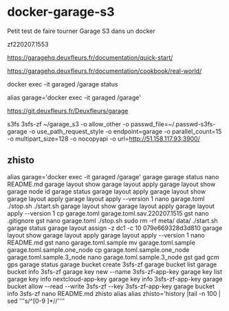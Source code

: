 # docker-garage-s3
Petit test de faire tourner Garage S3 dans un docker

zf220207.1553




https://garagehq.deuxfleurs.fr/documentation/quick-start/




https://garagehq.deuxfleurs.fr/documentation/cookbook/real-world/

docker exec -it garaged /garage status

alias garage='docker exec -it garaged /garage'

https://git.deuxfleurs.fr/Deuxfleurs/garage


s3fs 3sfs-zf ~/garage_s3 -o allow_other -o passwd_file=~/.passwd-s3fs-garage -o use_path_request_style -o endpoint=garage -o parallel_count=15 -o multipart_size=128 -o nocopyapi -o url=http://51.158.117.93:3900/






zhisto
-----
alias garage='docker exec -it garaged /garage'
garage
garage status
nano README.md
garage layout show
garage layout apply
garage layout show
garage node id
garage status
garage layout apply
garage layout show
garage layout apply
garage layout apply --version 1
nano garage.toml
./stop.sh
./start.sh
garage layout show
garage layout apply
garage layout apply --version 1
cp garage.toml garage.toml.sav.220207.1515
gst
nano .gitignore
gst
nano garage.toml
./stop.sh
sudo rm -rf meta/ data/
./start.sh
garage status
garage layout assign -z dc1 -c 10 079e669328d3d810
garage layout show
garage layout apply
garage layout apply --version 1
nano README.md
gst
nano garage.toml.sample
mv garage.toml.sample garage.toml.sample.one_node
cp garage.toml.sample.one_node garage.toml.sample.3_node
nano garage.toml.sample.3_node
gst
gad
gcm
gps
garage status
garage bucket create 3sfs-zf
garage bucket list
garage bucket info 3sfs-zf
garage key new --name 3sfs-zf-app-key
garage key list
garage key info nextcloud-app-key
garage key info 3sfs-zf-app-key
garage bucket allow --read --write 3sfs-zf --key 3sfs-zf-app-key
garage bucket info 3sfs-zf
nano README.md
zhisto
alias
alias zhisto='history |tail -n 100 | sed '\''s/^[0-9 ]*//'\'''


